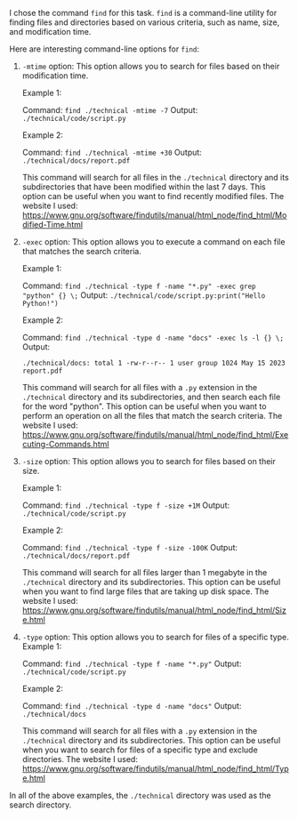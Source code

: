 I chose the command `find` for this task. 
`find` is a command-line utility for finding files and directories based on various criteria, such as name, size, and modification time.

Here are interesting command-line options for `find`:

1. `-mtime` option: This option allows you to search for files based on their modification time.
   
   Example 1:

   Command: `find ./technical -mtime -7`
   Output: `./technical/code/script.py`
   
   Example 2:

   Command: `find ./technical -mtime +30`
   Output: `./technical/docs/report.pdf`
  
   This command will search for all files in the `./technical` directory and its subdirectories that have been modified within the last 7 days. This option can be useful when you want to find recently modified files. The website I used: https://www.gnu.org/software/findutils/manual/html_node/find_html/Modified-Time.html

2. `-exec` option: This option allows you to execute a command on each file that matches the search criteria.
   
   Example 1:

   Command: `find ./technical -type f -name "*.py" -exec grep "python" {} \;`
   Output: `./technical/code/script.py:print("Hello Python!")`

   Example 2:

   Command: `find ./technical -type d -name "docs" -exec ls -l {} \;`
   Output:

   `./technical/docs:
   total 1
   -rw-r--r-- 1 user group 1024 May 15 2023 report.pdf`
  
   This command will search for all files with a `.py` extension in the `./technical` directory and its subdirectories, and then search each file  for the word "python". This option can be useful when you want to perform an operation on all the files that match the search criteria. The website I used: https://www.gnu.org/software/findutils/manual/html_node/find_html/Executing-Commands.html
 
 3. `-size` option: This option allows you to search for files based on their size.
   
      Example 1:

      Command: `find ./technical -type f -size +1M`
      Output: `./technical/code/script.py`

      Example 2:

      Command: `find ./technical -type f -size -100K`
      Output: `./technical/docs/report.pdf`
   
      This command will search for all files larger than 1 megabyte in the `./technical` directory and its subdirectories. This option can be useful when you want to find large files that are taking up disk space. The website I used: https://www.gnu.org/software/findutils/manual/html_node/find_html/Size.html

4. `-type` option: This option allows you to search for files of a specific type.
      Example 1:
   
      Command: `find ./technical -type f -name "*.py"`
      Output: `./technical/code/script.py`

      Example 2:

      Command: `find ./technical -type d -name "docs"`
      Output: `./technical/docs`
  
      This command will search for all files with a `.py` extension in the `./technical` directory and its subdirectories. This option can be useful     when you want to search for files of a specific type and exclude directories. The website I used:        https://www.gnu.org/software/findutils/manual/html_node/find_html/Type.html



In all of the above examples, the `./technical` directory was used as the search directory.
